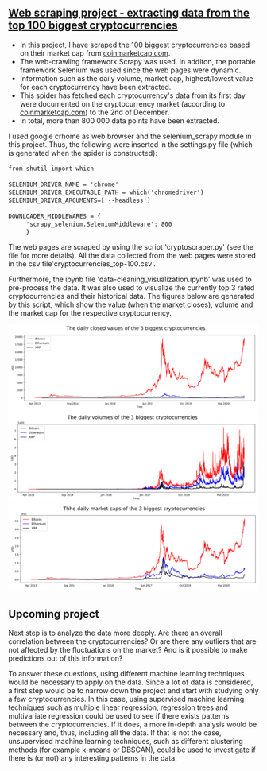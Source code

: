 ## [Web scraping project - extracting data from the top 100 biggest cryptocurrencies](https://github.com/OlleKahreZall/Web-scraping-cryptocurrencies)

* In this project, I have scraped the 100 biggest cryptocurrencies based on their market cap from [coinmarketcap.com](https://coinmarketcap.com/). 
* The web-crawling framework Scrapy was used. In additon, the portable framework Selenium was used since the web pages were dynamic.
* Information such as the daily volume, market cap, highest/lowest value for each cryptocurrency have been extracted. 
* This spider has fetched each cryptocurrency's data from its first day were documented on the cryptocurrency market (according to [coinmarketcap.com](https://coinmarketcap.com/)) to the 2nd of December. 
* In total, more than 800 000 data points have been extracted.

I used google crhome as web browser and the selenium_scrapy module in this project. Thus, the following were inserted in the settings.py file (which is generated when the spider is constructed):

```
from shutil import which 
  
SELENIUM_DRIVER_NAME = 'chrome'
SELENIUM_DRIVER_EXECUTABLE_PATH = which('chromedriver') 
SELENIUM_DRIVER_ARGUMENTS=['--headless'] 

DOWNLOADER_MIDDLEWARES = { 
     'scrapy_selenium.SeleniumMiddleware': 800
     } 
```
The web pages are scraped by using the script 'cryptoscraper.py' (see the file for more details). All the data collected from the web pages were stored in the csv file'cryptocurrencies_top-100.csv'.

Furthermore, the ipynb file 'data-cleaning_visualization.ipynb' was used to pre-process the data. It was also used to visualize the currently top 3 rated cryptocurrencies and their historical data. The figures below are generated by this script, which show the value (when the market closes), volume and the market cap for the respective cryptocurrency. 

![](https://github.com/OlleKahreZall/Portfolio/blob/main/Images/close.png)
![](https://github.com/OlleKahreZall/Portfolio/blob/main/Images/volume.png)
![](https://github.com/OlleKahreZall/Portfolio/blob/main/Images/market_cap.png)


## Upcoming project

Next step is to analyze the data more deeply. Are there an overall correlation between the cryptocurrencies? Or are there any outliers that are not affected by the fluctuations on the market? And is it possible to make predictions out of this information?

To answer these questions, using different machine learning techniques would be necessary to apply on the data. Since a lot of data is considered, a first step would be to narrow down the project and start with studying only a few cryptocurrencies. In this case, using supervised machine learning techniques such as multiple linear regression, regression trees and multivariate regression could be used to see if there exists patterns between the cryptocurrencies. If it does, a more in-depth analysis would be necessary and, thus, including all the data. If that is not the case, unsupervised machine learning techniques, such as different clustering methods (for example k-means or DBSCAN), could be used to investigate if there is (or not) any interesting patterns in the data.
